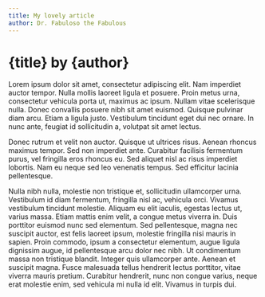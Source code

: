 ```yaml
---
title: My lovely article
author: Dr. Fabuloso the Fabulous
---
```


# {title} by {author}

Lorem ipsum dolor sit amet, consectetur adipiscing elit. Nam imperdiet auctor tempor. Nulla mollis laoreet ligula et posuere. Proin metus urna, consectetur vehicula porta ut, maximus ac ipsum. Nullam vitae scelerisque nulla. Donec convallis posuere nibh sit amet euismod. Quisque pulvinar diam arcu. Etiam a ligula justo. Vestibulum tincidunt eget dui nec ornare. In nunc ante, feugiat id sollicitudin a, volutpat sit amet lectus.

Donec rutrum et velit non auctor. Quisque ut ultrices risus. Aenean rhoncus maximus tempor. Sed non imperdiet ante. Curabitur facilisis fermentum purus, vel fringilla eros rhoncus eu. Sed aliquet nisl ac risus imperdiet lobortis. Nam eu neque sed leo venenatis tempus. Sed efficitur lacinia pellentesque.

Nulla nibh nulla, molestie non tristique et, sollicitudin ullamcorper urna. Vestibulum id diam fermentum, fringilla nisl ac, vehicula orci. Vivamus vestibulum tincidunt molestie. Aliquam eu elit iaculis, egestas lectus ut, varius massa. Etiam mattis enim velit, a congue metus viverra in. Duis porttitor euismod nunc sed elementum. Sed pellentesque, magna nec suscipit auctor, est felis laoreet ipsum, molestie fringilla nisi mauris in sapien. Proin commodo, ipsum a consectetur elementum, augue ligula dignissim augue, id pellentesque arcu dolor nec nibh. Ut condimentum massa non tristique blandit. Integer quis ullamcorper ante. Aenean et suscipit magna. Fusce malesuada tellus hendrerit lectus porttitor, vitae viverra mauris pretium. Curabitur hendrerit, nunc non congue varius, neque erat molestie enim, sed vehicula mi nulla id elit. Vivamus in turpis dui.
